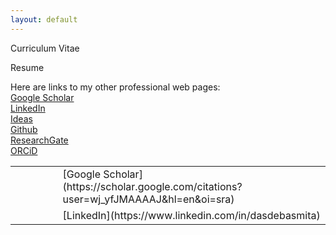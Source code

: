 ```yaml
---
layout: default
---
```


Curriculum Vitae <i class="fa fa-download"> </i>

Resume <i class="fa fa-download"> </i>

Here are links to my other professional web pages:<br>
[Google Scholar](https://scholar.google.com/citations?user=wj_yfJMAAAAJ&hl=en&oi=sra) <i class="ai ai-google-scholar fa-lg"> </i>  <br>
[LinkedIn](https://www.linkedin.com/in/dasdebasmita) <i class="fa fa-linkedin fa-lg"> </i>  <br>
[Ideas](https://ideas.repec.org/f/pda898.html) <i class="ai ai-ideas-repec fa-lg"> </i> <br>
[Github](https://github.com/debasmita-das-econ) <i class="fa fa-github fa-lg"> </i>  <br>
[ResearchGate](https://www.researchgate.net/profile/Debasmita-Das-3) <i class="ai ai-researchgate fa-lg"> </i>  <br>
[ORCiD](https://orcid.org/0000-0003-3339-570X) <i class="ai ai-orcid fa-lg"> </i>  <br>
<!-- <i class="ai ai-ssrn ai-2x"> </i> -->




<table style="width:100%">
  <tr>
    <td width="15%"><i class="ai ai-google-scholar fa-lg"> </i> </td>
    <td>[Google Scholar](https://scholar.google.com/citations?user=wj_yfJMAAAAJ&hl=en&oi=sra)</td>
  </tr>
  <tr>
    <td width="15%"><i class="fa fa-linkedin fa-lg"> </i></td>
    <td>[LinkedIn](https://www.linkedin.com/in/dasdebasmita)</td>
  </tr>


</table>

<br>
